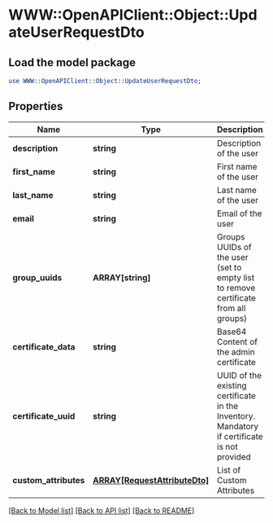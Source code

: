 # WWW::OpenAPIClient::Object::UpdateUserRequestDto

## Load the model package
```perl
use WWW::OpenAPIClient::Object::UpdateUserRequestDto;
```

## Properties
Name | Type | Description | Notes
------------ | ------------- | ------------- | -------------
**description** | **string** | Description of the user | [optional] 
**first_name** | **string** | First name of the user | [optional] 
**last_name** | **string** | Last name of the user | [optional] 
**email** | **string** | Email of the user | 
**group_uuids** | **ARRAY[string]** | Groups UUIDs of the user (set to empty list to remove certificate from all groups) | [optional] 
**certificate_data** | **string** | Base64 Content of the admin certificate | [optional] 
**certificate_uuid** | **string** | UUID of the existing certificate in the Inventory. Mandatory if certificate is not provided | [optional] 
**custom_attributes** | [**ARRAY[RequestAttributeDto]**](RequestAttributeDto.md) | List of Custom Attributes | [optional] 

[[Back to Model list]](../README.md#documentation-for-models) [[Back to API list]](../README.md#documentation-for-api-endpoints) [[Back to README]](../README.md)


